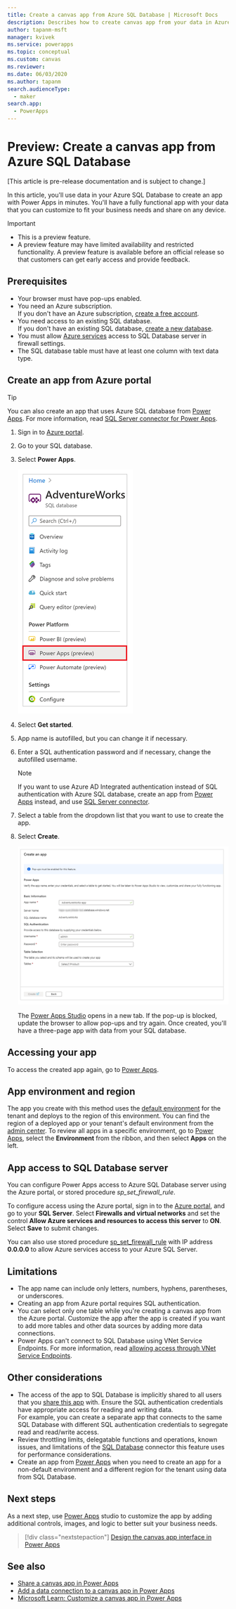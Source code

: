 ```yaml
---
title: Create a canvas app from Azure SQL Database | Microsoft Docs
description: Describes how to create canvas app from your data in Azure SQL Database
author: tapanm-msft
manager: kvivek
ms.service: powerapps
ms.topic: conceptual
ms.custom: canvas
ms.reviewer: 
ms.date: 06/03/2020
ms.author: tapanm
search.audienceType: 
  - maker
search.app: 
  - PowerApps
---
```

# Preview: Create a canvas app from Azure SQL Database

[This article is pre-release documentation and is subject to change.]

In this article, you'll use data in your Azure SQL Database to create an app with Power Apps in minutes. You'll have a fully functional app with your data that you can customize to fit your business needs and share  on any device.

> [!IMPORTANT]
> - This is a preview feature.
> - A preview feature may have limited availability and restricted functionality. A preview feature is available before an official release so that customers can get early access and provide feedback.

## Prerequisites

- Your browser must have pop-ups enabled.
- You need an Azure subscription. </br>If you don't have an Azure subscription, [create a free account](https://azure.microsoft.com/free/).
- You need access to an existing SQL database. </br> If you don't have an existing SQL database, [create a new database](https://docs.microsoft.com/azure/sql-database/sql-database-single-database-get-started?tabs=azure-portal).
- You must allow [Azure services](#app-access-to-sql-database-server) access to SQL Database server in firewall settings.
- The SQL database table must have at least one column with text data type.

## Create an app from Azure portal

> [!TIP]
> You can also create an app that uses Azure SQL database from [Power Apps](https://make.powerapps.com). For more information, read [SQL Server connector for Power Apps](https://docs.microsoft.com/powerapps/maker/canvas-apps/connections/connection-azure-sqldatabase).

1. Sign in to [Azure portal](https://portal.azure.com).
1. Go to your SQL database.
1. Select **Power Apps**.
    
    ![Power Apps option in SQL database options](./media/app-from-azure-sql-database/powerapps-link-azure-portal.png "Power Apps option inside SQL database")

1. Select **Get started**.

1. App name is autofilled, but you can change it if necessary.
    

1. Enter a SQL authentication password and if necessary, change the autofilled username.
    
    > [!NOTE]
    > If you want to use Azure AD Integrated authentication instead of SQL authentication with Azure SQL database, create an app from [Power Apps](https://make.powerapps.com) instead, and use [SQL Server connector](https://docs.microsoft.com/powerapps/maker/canvas-apps/connections/connection-azure-sqldatabase).

1. Select a table from the dropdown list that you want to use to create the app.

1. Select **Create**.

    ![Specify the information for your app](./media/app-from-azure-sql-database/powerapps-create-page-azure-portal.png "Specify the information for your app")

    The [Power Apps Studio](https://create.powerapps.com/studio/) opens in a new tab. If the pop-up is blocked, update the browser to allow pop-ups and try again. Once created, you'll have a three-page app with data from your SQL database.

## Accessing your app

To access the created app again, go to [Power Apps](https://make.powerapps.com).

## App environment and region

The app you create with this method uses the [default environment](https://docs.microsoft.com/power-platform/admin/environments-overview#the-default-environment) for the tenant and deploys to the region of this environment. You can find the region of a deployed app or your tenant's default environment from the [admin center](https://docs.microsoft.com/power-platform/admin/regions-overview#how-do-i-find-out-where-my-app-is-deployed). To review all apps in a specific environment, go to [Power Apps](https://make.powerapps.com), select the **Environment** from the ribbon, and then select **Apps** on the left.

## App access to SQL Database server

You can configure Power Apps access to Azure SQL Database server using the Azure portal, or stored procedure *sp_set_firewall_rule*.

To configure access using the Azure portal, sign in to the [Azure portal](https://portal.azure.com/), and go to your **SQL Server**. Select **Firewalls and virtual networks** and set the control **Allow Azure services and resources to access this server** to **ON**. Select **Save** to submit changes.

You can also use stored procedure [sp_set_firewall_rule](https://docs.microsoft.com/sql/relational-databases/system-stored-procedures/sp-set-firewall-rule-azure-sql-database?view=azuresqldb-current) with IP address **0.0.0.0** to allow Azure services access to your Azure SQL Server.

## Limitations

- The app name can include only letters, numbers, hyphens, parentheses, or underscores.
- Creating an app from Azure portal requires SQL authentication.
- You can select only one table while you're creating a canvas app from the Azure portal. Customize the app after the app is created if you want to add more tables and other data sources by adding more data connections.
- Power Apps can't connect to SQL Database using VNet Service Endpoints. For more information, read [allowing access through VNet Service Endpoints](https://docs.microsoft.com/azure/sql-database/sql-database-vnet-service-endpoint-rule-overview).

## Other considerations

- The access of the app to SQL Database is implicitly shared to all users that you [share this app](share-app.md) with. Ensure the SQL authentication credentials have appropriate access for reading and writing data. </br> For example, you can create a separate app that connects to the same SQL Database with different SQL authentication credentials to segregate read and read/write access.
- Review throttling limits, delegatable functions and operations, known issues, and limitations of the [SQL Database](https://docs.microsoft.com/connectors/sql/) connector this feature uses for performance considerations.
- Create an app from [Power Apps](https://make.powerapps.com) when you need to create an app for a non-default environment and a different region for the tenant using data from SQL Database.

## Next steps

As a next step, use [Power Apps](https://make.powerapps.com) studio to customize the app by adding additional controls, images, and logic to better suit your business needs.

> [!div class="nextstepaction"]
> [Design the canvas app interface in Power Apps](add-configure-controls.md)

## See also

- [Share a canvas app in Power Apps](share-app.md) </br>
- [Add a data connection to a canvas app in Power Apps](add-data-connection.md#add-data-source)</br>
- [Microsoft Learn: Customize a canvas app in Power Apps](https://docs.microsoft.com/learn/modules/customize-apps-in-powerapps/)
